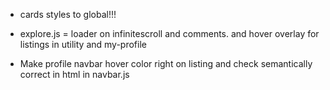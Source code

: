 
- cards styles to global!!!

- explore.js = loader on infinitescroll and comments. and hover overlay for listings in utility and my-profile 
- Make profile navbar hover color right on listing and check semantically correct in html in navbar.js 